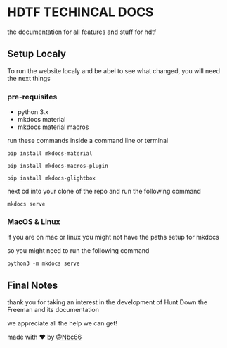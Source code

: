 # HDTF TECHINCAL DOCS

the documentation for all features and stuff for hdtf

## Setup Localy

To run the website localy and be abel to see what changed,
you will need the next things

### pre-requisites

 - python 3.x
 - mkdocs material
 - mkdocs material macros
 
run these commands inside a command line or terminal

``pip install mkdocs-material``

``pip install mkdocs-macros-plugin``

``pip install mkdocs-glightbox``

next cd into your clone of the repo and run the following command

``mkdocs serve``

### MacOS & Linux

if you are on mac or linux you might not have the paths setup for mkdocs

so you might need to run the following command

``python3 -m mkdocs serve``

## Final Notes

thank you for taking an interest in the development of Hunt Down the Freeman and its documentation

we appreciate all the help we can get!

made with :heart: by [@Nbc66](https://github.com/Nbc66)
